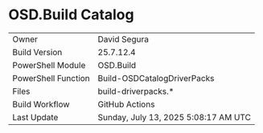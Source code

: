 ﻿# OSD.Build Catalog

| | |
|-|-|
| Owner | David Segura |
| Build Version | 25.7.12.4 |
| PowerShell Module | OSD.Build |
| PowerShell Function | Build-OSDCatalogDriverPacks |
| Files | build-driverpacks.* |
| Build Workflow | GitHub Actions |
| Last Update | Sunday, July 13, 2025 5:08:17 AM UTC |
